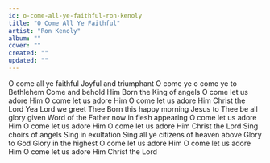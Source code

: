 ```yaml
---
id: o-come-all-ye-faithful-ron-kenoly
title: "O Come All Ye Faithful"
artist: "Ron Kenoly"
album: ""
cover: ""
created: ""
updated: ""
---
```


O come all ye faithful
Joyful and triumphant
O come ye o come ye to Bethlehem
Come and behold Him
Born the King of angels
O come let us adore Him
O come let us adore Him
O come let us adore Him
Christ the Lord
Yea Lord we greet Thee
Born this happy morning
Jesus to Thee be all glory given
Word of the Father now in flesh appearing
O come let us adore Him
O come let us adore Him
O come let us adore Him
Christ the Lord
Sing choirs of angels
Sing in exultation
Sing all ye citizens of heaven above
Glory to God
Glory in the highest
O come let us adore Him
O come let us adore Him
O come let us adore Him
Christ the Lord